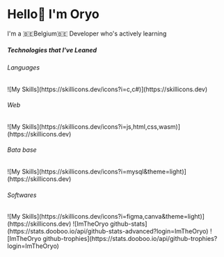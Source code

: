 <h1>Hello👋 I'm Oryo</h1>

<p>I'm a 🇧🇪Belgium🇧🇪 Developer who's actively learning</p>

<h5>Technologies that I've Leaned</h5>
<p></p>

<h6>Languages</h6>
![My Skills](https://skillicons.dev/icons?i=c,c#)](https://skillicons.dev)
<h6>Web</h6>
![My Skills](https://skillicons.dev/icons?i=js,html,css,wasm)](https://skillicons.dev)
<h6>Bata base</h6>
![My Skills](https://skillicons.dev/icons?i=mysql&theme=light)](https://skillicons.dev)
<h6>Softwares</h6>
![My Skills](https://skillicons.dev/icons?i=figma,canva&theme=light)](https://skillicons.dev)
![ImTheOryo github-stats](https://stats.dooboo.io/api/github-stats-advanced?login=ImTheOryo)
![ImTheOryo github-trophies](https://stats.dooboo.io/api/github-trophies?login=ImTheOryo)


